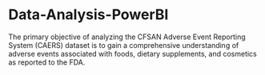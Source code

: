 # Data-Analysis-PowerBI
The primary objective of analyzing the CFSAN Adverse Event Reporting System (CAERS) dataset is to gain a comprehensive understanding of adverse events associated with foods, dietary supplements, and cosmetics as reported to the FDA.
